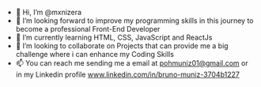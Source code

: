 - 👋 Hi, I’m @mxnizera
- 👀 I’m looking forward to improve my programming skills in this journey to become a professional Front-End Developer 
- 🌱 I’m currently learning HTML, CSS, JavaScript and ReactJs
- 💞️ I’m looking to collaborate on Projects that can provide me a big challenge where i can enhance my Coding Skills
- 📫 You can reach me sending me a email at pohmuniz01@gmail.com or in my Linkedin profile www.linkedin.com/in/bruno-muniz-3704b1227 

<!---
mxnizera/mxnizera is a ✨ special ✨ repository because its `README.md` (this file) appears on your GitHub profile.
You can click the Preview link to take a look at your changes.
--->
